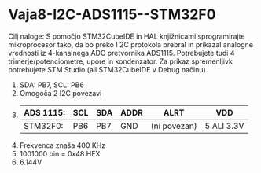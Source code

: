 # Vaja8-I2C-ADS1115--STM32F0

Cilj naloge: S pomočjo STM32CubeIDE in HAL knjižnicami sprogramirajte mikroprocesor tako, da bo preko I
2C protokola prebral in prikazal analogne vrednosti iz 4-kanalnega ADC pretvornika ADS1115. Potrebujete 
tudi 4 trimerje/potenciometre, upore in kondenzator. Za prikaz spremenljivk potrebujete STM Studio (ali 
STM32CubeIDE v Debug načinu).

 1. SDA: PB7, SCL: PB6
 2. Omogoča 2 I2C povezavi
 3. | ADS 1115: | SCL | SDA | ADDR | ALRT         | VDD        |
    |-----------|-----|-----|------|--------------|------------|
    | STM32F0:  | PB6 | PB7 | GND  | (ni povezan) | 5 ALI 3.3V |
 4. Frekvenca znaša 400 KHz
 5. 1001000 bin = 0x48 HEX
 6. 6.144V
 
 
